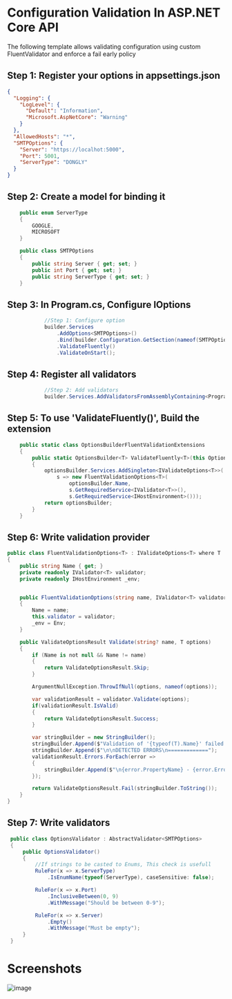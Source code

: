 # Configuration Validation In ASP.NET Core API
The following template allows validating configuration using custom FluentValidator and enforce a fail early policy

## Step 1: Register your options in appsettings.json
```json
{
  "Logging": {
    "LogLevel": {
      "Default": "Information",
      "Microsoft.AspNetCore": "Warning"
    }
  },
  "AllowedHosts": "*",
  "SMTPOptions": {
    "Server": "https://localhot:5000",
    "Port": 5001,
    "ServerType": "DONGLY"
  }
}

```

## Step 2: Create a model for binding it
```csharp
    public enum ServerType
    {
        GOOGLE,
        MICROSOFT
    }

    public class SMTPOptions
    {
        public string Server { get; set; }
        public int Port { get; set; }
        public string ServerType { get; set; }
    }
```

## Step 3: In Program.cs, Configure IOptions
```csharp
            //Step 1: Configure option
            builder.Services
                .AddOptions<SMTPOptions>()
                .Bind(builder.Configuration.GetSection(nameof(SMTPOptions)))
                .ValidateFluently()
                .ValidateOnStart();
```

## Step 4: Register all validators
```csharp
            //Step 2: Add validators
            builder.Services.AddValidatorsFromAssemblyContaining<Program>(ServiceLifetime.Singleton);
```

## Step 5: To use 'ValidateFluently()', Build the extension
```csharp
    public static class OptionsBuilderFluentValidationExtensions
    {
        public static OptionsBuilder<T> ValidateFluently<T>(this OptionsBuilder<T> optionsBuilder) where T : class
        {
            optionsBuilder.Services.AddSingleton<IValidateOptions<T>>(
                s => new FluentValidationOptions<T>(
                    optionsBuilder.Name, 
                    s.GetRequiredService<IValidator<T>>(),
                    s.GetRequiredService<IHostEnvironment>()));
            return optionsBuilder;
        }
    }
```

## Step 6: Write validation provider
```csharp
public class FluentValidationOptions<T> : IValidateOptions<T> where T : class
{
    public string Name { get; }
    private readonly IValidator<T> validator;
    private readonly IHostEnvironment _env;


    public FluentValidationOptions(string name, IValidator<T> validator, IHostEnvironment Env)
    {
        Name = name;
        this.validator = validator;
        _env = Env;
    }

    public ValidateOptionsResult Validate(string? name, T options)
    {
        if (Name is not null && Name != name)
        {
            return ValidateOptionsResult.Skip;
        }

        ArgumentNullException.ThrowIfNull(options, nameof(options));

        var validationResult = validator.Validate(options);
        if(validationResult.IsValid)
        {
            return ValidateOptionsResult.Success;
        }

        var stringBuilder = new StringBuilder();
        stringBuilder.Append($"Validation of '{typeof(T).Name}' failed. Please revalidate configuration files in '{_env.EnvironmentName}' environment.");
        stringBuilder.Append($"\n\nDETECTED ERRORS\n=============");
        validationResult.Errors.ForEach(error =>
        {
            stringBuilder.Append($"\n{error.PropertyName} - {error.ErrorMessage}");
        });

        return ValidateOptionsResult.Fail(stringBuilder.ToString());
    }
}
```

## Step 7: Write validators
```csharp
 public class OptionsValidator : AbstractValidator<SMTPOptions>
 {
     public OptionsValidator()
     {
         //If strings to be casted to Enums, This check is usefull
         RuleFor(x => x.ServerType)
             .IsEnumName(typeof(ServerType), caseSensitive: false);

         RuleFor(x => x.Port)
             .InclusiveBetween(0, 9)
             .WithMessage("Should be between 0-9");

         RuleFor(x => x.Server)
             .Empty()
             .WithMessage("Must be empty");
     }
 }
```

# Screenshots
![image](https://github.com/sangeethnandakumar/Template-CongurationValidationWithFluent/assets/24974154/3d3faff9-b8ab-4329-8d58-d17b14254392)
